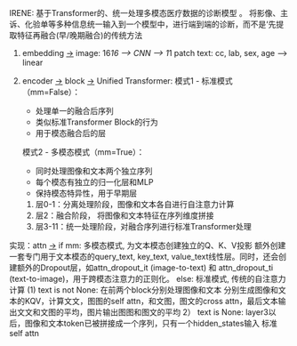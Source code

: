 IRENE:
基于Transformer的、统一处理多模态医疗数据的诊断模型 。
将影像、主诉、化验单等多种信息统一输入到一个模型中，进行端到端的诊断，而不是‘先提取特征再融合(早/晚期融合)的传统方法 

1. embedding [→](embed.py)
image: 16*16 --> CNN --> 1*1 patch
text: cc, lab, sex, age --> linear

2. encoder [→](encoder.py) block [→](block.py)
Unified Transformer:
    模式1 - 标准模式（mm=False）：
    - 处理单一的融合后序列
    - 类似标准Transformer Block的行为
    - 用于模态融合后的层
    
    模式2 - 多模态模式（mm=True）：
    - 同时处理图像和文本两个独立序列
    - 每个模态有独立的归一化层和MLP
    - 保持模态特异性，用于早期层

    1. 层0-1：分离处理阶段，图像和文本各自进行自注意力计算
    2. 层2：融合阶段， 将图像和文本特征在序列维度拼接
    3. 层3-11：统一处理阶段，对融合序列进行标准Transformer处理

实现：attn [→](attention.py)
if mm: 多模态模式, 为文本模态创建独立的Q、K、V投影
    额外创建一套专门用于文本模态的query_text, key_text, value_text线性层。同时，还会创建额外的Dropout层，如attn_dropout_it (image-to-text) 和 attn_dropout_ti (text-to-image)，用于跨模态注意力的正则化。
else: 标准模式, 传统的自注意力计算 
    (1) text is not None: 在前两个block分别处理图像和文本
        分别生成图像和文本的KQV，计算文文，图图的self attn，和文图，图文的cross attn，最后文本输出文文和文图的平均，图片输出图图和图文的平均
    2） text is None: layer3以后，图像和文本token已被拼接成一个序列，只有一个hidden_states输入
        标准self attn

